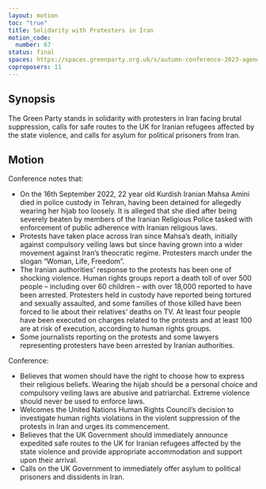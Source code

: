 ```yaml
---
layout: motion
toc: "true"
title: Solidarity with Protesters in Iran
motion_code:
  number: 67
status: final
spaces: https://spaces.greenparty.org.uk/s/autumn-conference-2023-agenda-forum/post/post/view?id=10971
coproposers: 11
---
```

## Synopsis

The Green Party stands in solidarity with protesters in Iran facing brutal suppression, calls for safe routes to the UK for Iranian refugees affected by the state violence, and calls for asylum for political prisoners from Iran.

## Motion

Conference notes that:

* On the 16th September 2022, 22 year old Kurdish Iranian Mahsa Amini died in police custody in Tehran, having been detained for allegedly wearing her hijab too loosely. It is alleged that she died after being severely beaten by members of the Iranian Religious Police tasked with enforcement of public adherence with Iranian religious laws.
* Protests have taken place across Iran since Mahsa’s death, initially against compulsory veiling laws but since having grown into a wider movement against Iran’s theocratic regime. Protesters march under the slogan “Woman, Life, Freedom”.
* The Iranian authorities’ response to the protests has been one of shocking violence. Human rights groups report a death toll of over 500 people – including over 60 children – with over 18,000 reported to have been arrested. Protesters held in custody have reported being tortured and sexually assaulted, and some families of those killed have been forced to lie about their relatives’ deaths on TV. At least four people have been executed on charges related to the protests and at least 100 are at risk of execution, according to human rights groups.
* Some journalists reporting on the protests and some lawyers representing protesters have been arrested by Iranian authorities.

Conference:

* Believes that women should have the right to choose how to express their religious beliefs. Wearing the hijab should be a personal choice and compulsory veiling laws are abusive and patriarchal. Extreme violence should never be used to enforce laws.
* Welcomes the United Nations Human Rights Council’s decision to investigate human rights violations in the violent suppression of the protests in Iran and urges its commencement.
* Believes that the UK Government should immediately announce expedited safe routes to the UK for Iranian refugees affected by the state violence and provide appropriate accommodation and support upon their arrival.
* Calls on the UK Government to immediately offer asylum to political prisoners and dissidents in Iran.